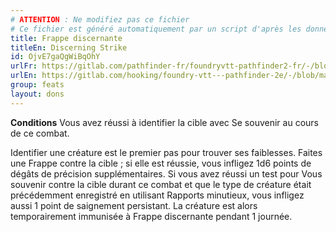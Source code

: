 ```yaml
---
# ATTENTION : Ne modifiez pas ce fichier
# Ce fichier est généré automatiquement par un script d'après les données du module Foundry VTT officiel et de sa traduction
title: Frappe discernante
titleEn: Discerning Strike
id: OjvE7gaQgWiBqOhY
urlFr: https://gitlab.com/pathfinder-fr/foundryvtt-pathfinder2-fr/-/blob/master/data/feats/OjvE7gaQgWiBqOhY.htm
urlEn: https://gitlab.com/hooking/foundry-vtt---pathfinder-2e/-/blob/master/packs/data/feats.db/discerning-strike.json
group: feats
layout: dons
---
```

**Conditions** Vous avez réussi à identifier la cible avec Se souvenir au cours de ce combat.

Identifier une créature est le premier pas pour trouver ses faiblesses. Faites une Frappe contre la cible ; si elle est réussie, vous infligez <a class="inline-roll roll" title="precision" data-mode="roll" data-flavor="precision" data-formula="1d6"> 1d6</a> points de dégâts de précision supplémentaires. Si vous avez réussi un test pour Vous souvenir contre la cible durant ce combat et que le type de créature était précédemment enregistré en utilisant Rapports minutieux, vous infligez aussi <a class="inline-roll roll" title="persistent bleed" data-mode="roll" data-flavor="persistent bleed" data-formula="1"> 1</a> point de saignement persistant. La créature est alors temporairement immunisée à Frappe discernante pendant 1 journée.



